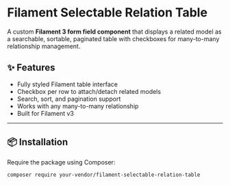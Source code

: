 # Filament Selectable Relation Table

A custom **Filament 3 form field component** that displays a related model as a searchable, sortable, paginated table with checkboxes for many-to-many relationship management.

## ✨ Features

- Fully styled Filament table interface
- Checkbox per row to attach/detach related models
- Search, sort, and pagination support
- Works with any many-to-many relationship
- Built for Filament v3

---

## 📦 Installation

Require the package using Composer:

```bash
composer require your-vendor/filament-selectable-relation-table
